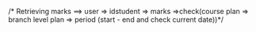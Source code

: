 /* Retrieving marks  ==> user => idstudent => marks =>check(course plan => branch level plan => period (start - end and check current date))*/
